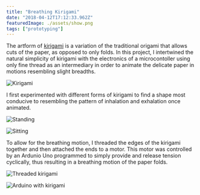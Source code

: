 ```yaml
---
title: "Breathing Kirigami"
date: "2018-04-12T17:12:33.962Z"
featuredImage: ./assets/show.png
tags: ["prototyping"]
---
```


The artform of <a href="https://en.wikipedia.org/wiki/Kirigami" target="_blank" class="atomic">kirigami</a> is a variation of the traditional origami that allows cuts of the paper, as opposed to only folds. In this project, I intertwined the natural simplicity of kirigami with the electronics of a microcontoller using only fine thread as an intermediary in order to animate the delicate paper in motions resembling slight breadths.

![Kirigami](./assets/show.png)

I first experimented with different forms of kirigami to find a shape most conducive to resembling the pattern of inhalation and exhalation once animated.

![Standing](./assets/octo.png)

![Sitting](./assets/penta.png)

To allow for the breathing motion, I threaded the edges of the kirigami together and then attached the ends to a motor. This motor was controlled by an Ardunio Uno programmed to simply provide and release tension cyclically, thus resulting in a breathing motion of the paper folds.

![Threaded kirigami](./assets/thread.png)

![Arduino with kirigami](./assets/origami.png)
